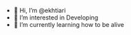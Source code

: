 - 👋 Hi, I’m @ekhtiari
- 👀 I’m interested in Developing
- 🌱 I’m currently learning how to be alive

<!---
ekhtiari/ekhtiari is a ✨ special ✨ repository because its `README.md` (this file) appears on your GitHub profile.
You can click the Preview link to take a look at your changes.
--->
